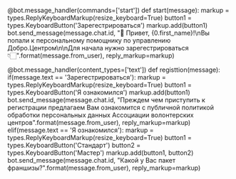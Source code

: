 @bot.message_handler(commands=['start'])
def start(message):
  markup = types.ReplyKeyboardMarkup(resize_keyboard=True)
  button1 = types.KeyboardButton('Зарегестрироваться')
  markup.add(button1)
  bot.send_message(message.chat.id, "👋 Привет, {0.first_name}!\nВы попали к персональному помощнику по управлению Добро.Центром\n\nДля начала нужно зарегестрироваться 👇🏻".format(message.from_user), reply_markup=markup)

@bot.message_handler(content_types=['text'])
def registtion(message):
  if(message.text == 'Зарегестрироваться'):
    markup = types.ReplyKeyboardMarkup(resize_keyboard=True)
    button1 = types.KeyboardButton('Я ознакомился')
    markup.add(button1)
    bot.send_message(message.chat.id, "Преждем чем приступить к регистрации предлагаем Вам ознакомится с публичной политикой обработки персональных данных Ассоциации волонтерских центров".format(message.from_user), reply_markup=markup)
  elif(message.text == 'Я ознакомился'):
    markup = types.ReplyKeyboardMarkup(resize_keyboard=True)
    button1 = types.KeyboardButton('Стандарт')
    button2 = types.KeyboardButton('Мастер')
    markup.add(button1, button2)
    bot.send_message(message.chat.id, "Какой у Вас пакет франшизы?".format(message.from_user), reply_markup=markup)
